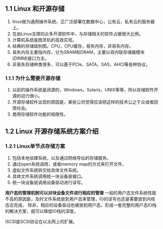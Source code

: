 ## 1.1 Linux 和开源存储
1. linux做为通用操作系统，正广泛部署在数据中心，公有云，私有云的服务器上。
1. 在由Linux支撑的众多开源软件中，与存储相关的软件占据很大比例。
1. 计算机系统是图灵机的高效实现。
1. 经典的存储级别图。CPU，CPU缓存，易失内存，非易失内存。
1. 易失内存主要指内存，分为SRAM和DRAM，主要以双内联存储器模块(DIMM)接口为主。
1. 非易失存储种类很多，可以基于PCIe，SATA，SAS，AHCI等各种协议。

### 1.1.1 为什么需要开源存储
1. 以前的操作系统是闭源的，Windows，Solaris，UNIX等等，所以存储软件开源的动力很小。
1. 开源存储软件出现的原因是，某些公司觉得应该把这样的技术公之于众或者回馈社会。
1. 商用存储软件功能的局限性。

## 1.2 Linux 开源存储系统方案介绍
### 1.2.1 Linux单节点存储方案
1. 包括本地翁建系统，以及通过网络导出的存储服务。
2. 通过open系统调用，或者memory map的方式来打开文件。
3. 虚拟文件系统转交给具体文件系统。
4. 具体文件系统调用统一块设备层接口。
5. 统一块设备层调用设备驱动进行读写。

**用户态的管理机制可以对块设备文件进行相应的管理**
一般的用户态文件系统性能不高的原因是，及时文件系统放到用户态来管理，IO的读写也还是需要放到内核态去完成。
除非，相应的设备驱动也被放到用户态，形成一套完整的用户态IO栈的解决方案，就可以降低IO栈的深度。

iSCSI是SCSI协议在以太网上的扩展。
